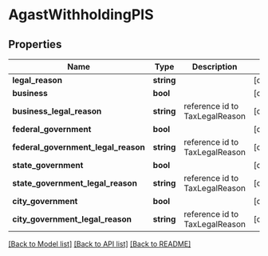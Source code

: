 # AgastWithholdingPIS

## Properties
Name | Type | Description | Notes
------------ | ------------- | ------------- | -------------
**legal_reason** | **string** |  | [optional] 
**business** | **bool** |  | [optional] 
**business_legal_reason** | **string** | reference id to TaxLegalReason | [optional] 
**federal_government** | **bool** |  | [optional] 
**federal_government_legal_reason** | **string** | reference id to TaxLegalReason | [optional] 
**state_government** | **bool** |  | [optional] 
**state_government_legal_reason** | **string** | reference id to TaxLegalReason | [optional] 
**city_government** | **bool** |  | [optional] 
**city_government_legal_reason** | **string** | reference id to TaxLegalReason | [optional] 

[[Back to Model list]](../README.md#documentation-for-models) [[Back to API list]](../README.md#documentation-for-api-endpoints) [[Back to README]](../README.md)


